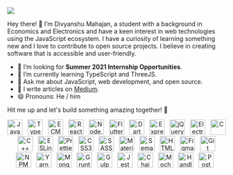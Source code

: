 <img src="https://i.imgur.com/uiLF1K8.png" />

Hey there! 👋 I’m Divyanshu Mahajan, a student with a background in Economics and Electronics and have a keen interest in
web technologies using the JavaScript ecosystem. I have a curiosity of learning something new and I love to contribute to
open source projects. I believe in creating software that is accessible and user-friendly.

- 🔭 I’m looking for **Summer 2021 Internship Opportunities**.
- 🌱 I’m currently learning TypeScript and ThreeJS.
- 💬 Ask me about JavaScript, web development, and open source.
- 📝 I write articles on [Medium](https://medium.com/@divyanshumahajan).
- 😄 Pronouns: He / him

Hit me up and let's build something amazing together! 🚀

<p align="center">
  <img src="https://github.com/get-icon/geticon/blob/master/icons/javascript.svg" alt="JavaScript" width="35px" height="35px" />
  &nbsp;
  <img src="https://github.com/get-icon/geticon/blob/master/icons/typescript-icon.svg" alt="TypeScript" width="35px" height="35px" />
  &nbsp;
  <img src="https://github.com/get-icon/geticon/blob/master/icons/es6.svg" alt="ECMAScript 6" width="35px" height="35px" />
  &nbsp;
  <img src="https://github.com/get-icon/geticon/blob/master/icons/react.svg" alt="React / React Native" width="35px" height="35px" />
  &nbsp;
  <img src="https://github.com/get-icon/geticon/blob/master/icons/nodejs-icon.svg" alt="Node.js" width="35px" height="35px" />
  &nbsp;
  <img src="https://github.com/get-icon/geticon/blob/master/icons/flutter.svg" alt="Flutter" width="35px" height="35px" />
  &nbsp;
  <img src="https://github.com/get-icon/geticon/blob/master/icons/dart.svg" alt="Dart" width="35px" height="35px" />
  &nbsp;
  <img src="https://github.com/get-icon/geticon/blob/master/icons/express.svg" alt="Express" width="35px" height="35px" />
  &nbsp;
  <img src="https://github.com/get-icon/geticon/blob/master/icons/jquery-icon.svg" alt="jQuery" width="35px" height="35px" />
  &nbsp;
  <img src="https://github.com/get-icon/geticon/blob/master/icons/electron.svg" alt="Electron" width="35px" height="35px" />
  &nbsp;
  <img src="https://github.com/get-icon/geticon/blob/master/icons/c.svg" alt="C" width="35px" height="35px" />
  &nbsp;
  <img src="https://github.com/get-icon/geticon/blob/master/icons/c-plusplus.svg" alt="C++" width="35px" height="35px" />
  &nbsp;
  <img src="https://github.com/get-icon/geticon/blob/master/icons/eslint.svg" alt="ESLint" width="35px" height="35px" />
  &nbsp;
  <img src="https://github.com/get-icon/geticon/blob/master/icons/prettier.svg" alt="Prettier" width="35px" height="35px" />
  &nbsp;
  <img src="https://github.com/get-icon/geticon/blob/master/icons/css-3.svg" alt="CSS3" width="35px" height="35px" />
  &nbsp;
  <img src="https://github.com/get-icon/geticon/blob/master/icons/sass.svg" alt="SASS" width="35px" height="35px" />
  &nbsp;
  <img src="https://github.com/get-icon/geticon/blob/master/icons/material-ui.svg" alt="Material UI" width="35px" height="35px" />
  &nbsp;
  <img src="https://github.com/get-icon/geticon/blob/master/icons/semantic-ui.svg" alt="Semantic UI" width="35px" height="35px" />
  &nbsp;
  <img src="https://github.com/get-icon/geticon/blob/master/icons/html-5.svg" alt="HTML5" width="35px" height="35px" />
  &nbsp;
  <img src="https://github.com/get-icon/geticon/blob/master/icons/figma.svg" alt="Figma" width="35px" height="35px" />
  &nbsp;
  <img src="https://github.com/get-icon/geticon/blob/master/icons/git-icon.svg" alt="Git" width="35px" height="35px" />
  &nbsp;
  <img src="https://github.com/get-icon/geticon/blob/master/icons/npm.svg" alt="NPM" width="35px" height="35px" />
  &nbsp;
  <img src="https://github.com/get-icon/geticon/blob/master/icons/yarn.svg" alt="Yarn" width="35px" height="35px" />
  &nbsp;
  <img src="https://github.com/get-icon/geticon/blob/master/icons/mongodb-icon.svg" alt="MongoDB" width="35px" height="35px" />
  &nbsp;
  <img src="https://github.com/get-icon/geticon/blob/master/icons/grunt.svg" alt="Grunt" width="35px" height="35px" />
  &nbsp;
  <img src="https://github.com/get-icon/geticon/blob/master/icons/gulp.svg" alt="Gulp" width="35px" height="35px" />
  &nbsp;
  <img src="https://github.com/get-icon/geticon/blob/master/icons/jest.svg" alt="Jest" width="35px" height="35px" />
  &nbsp;
  <img src="https://github.com/get-icon/geticon/blob/master/icons/chai.svg" alt="Chai" width="35px" height="35px" />
  &nbsp;
  <img src="https://github.com/get-icon/geticon/blob/master/icons/mocha.svg" alt="Mocha" width="35px" height="35px" />
  &nbsp;
  <img src="https://github.com/get-icon/geticon/blob/master/icons/handlebars.svg" alt="Handlebars" width="35px" height="35px" />
  &nbsp;
  <img src="https://github.com/get-icon/geticon/blob/master/icons/postman.svg" alt="Postman" width="35px" height="35px" />
  &nbsp;
</p>
